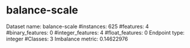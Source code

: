 # balance-scale
Dataset name: balance-scale
#instances: 625
#features: 4
  #binary_features: 0
  #integer_features: 4
  #float_features: 0
Endpoint type: integer
#Classes: 3
Imbalance metric: 0.14622976

